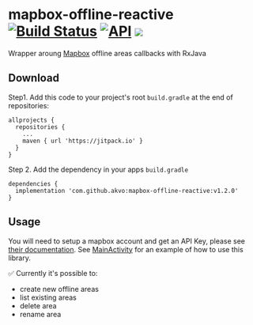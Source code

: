 # mapbox-offline-reactive [![Build Status](https://travis-ci.org/akvo/mapbox-offline-reactive.svg?branch=master)](https://travis-ci.org/akvo/mapbox-offline-reactive) [![API](https://img.shields.io/badge/API-15%2B-brightgreen.svg?style=flat)](https://android-arsenal.com/api?level=15) [![](https://jitpack.io/v/akvo/mapbox-offline-reactive.svg)](https://jitpack.io/#akvo/mapbox-offline-reactive)

Wrapper aroung [Mapbox](https://github.com/mapbox/mapbox-gl-native/tree/master/platform/android) offline areas callbacks with RxJava

## Download
Step1. Add this code to your project's root `build.gradle` at the end of repositories:
```
allprojects {
  repositories {
    ...
    maven { url 'https://jitpack.io' }
  }
}
```

Step 2. Add the dependency in your apps `build.gradle`
```
dependencies {
  implementation 'com.github.akvo:mapbox-offline-reactive:v1.2.0'
}
```

## Usage
You will need to setup a mapbox account and get an API Key, please see [their documentation](https://docs.mapbox.com/android/maps/overview/).
See [MainActivity](https://github.com/akvo/mapbox-offline-reactive/blob/master/app/src/main/java/org/akvo/flow/mapbox/offline/reactive/example/MainActivity.kt) for an example of how to use this library.

✅ Currently it's possible to:
  * create new offline areas 
  * list existing areas
  * delete area
  * rename area
